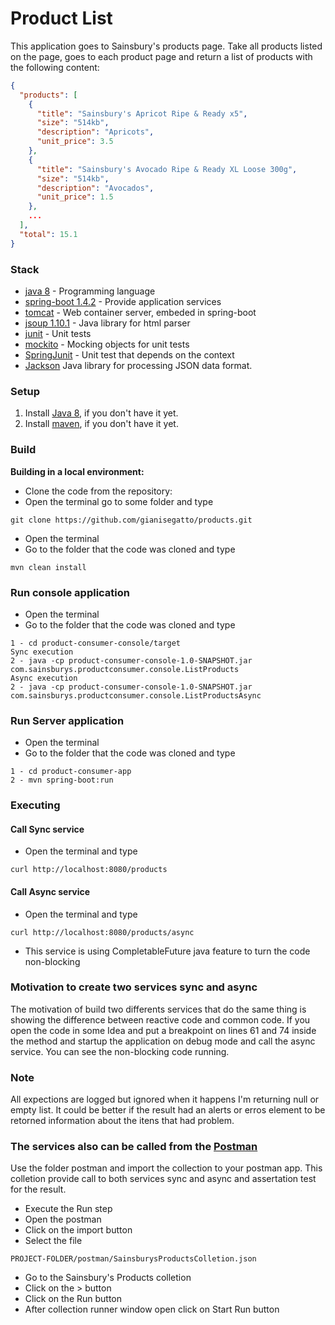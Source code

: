 # Product List
This application goes to Sainsbury's products page.
Take all products listed on the page, goes to each product page and return a list of products with the following content:
```json
{
  "products": [
    {
      "title": "Sainsbury's Apricot Ripe & Ready x5",
      "size": "514kb",
      "description": "Apricots",
      "unit_price": 3.5
    },
    {
      "title": "Sainsbury's Avocado Ripe & Ready XL Loose 300g",
      "size": "514kb",
      "description": "Avocados",
      "unit_price": 1.5
    },
    ...
  ],
  "total": 15.1
}
```
### Stack
- [java 8](http://www.oracle.com/technetwork/java/javase/overview/java8-2100321.html) - Programming language
- [spring-boot 1.4.2](https://github.com/spring-projects/spring-boot) - Provide application services
- [tomcat](http://tomcat.apache.org/) - Web container server, embeded in spring-boot
- [jsoup 1.10.1](https://jsoup.org/) - Java library for html parser
- [junit](http://junit.org/) - Unit tests
- [mockito](http://site.mockito.org/) - Mocking objects for unit tests
- [SpringJunit](http://docs.spring.io/spring-batch/reference/html/testing.html) - Unit test that depends on the context
- [Jackson](http://wiki.fasterxml.com/JacksonHome) Java library for processing JSON data format.

### Setup
1. Install [Java 8](http://www.oracle.com/technetwork/java/javase/overview/java8-2100321.html), if you don't have it yet.
2. Install [maven](https://maven.apache.org/index.html), if you don't have it yet.

### Build
**Building in a local environment:**
- Clone the code from the repository:
- Open the terminal go to some folder and type
```
git clone https://github.com/gianisegatto/products.git
```
- Open the terminal
- Go to the folder that the code was cloned and type
```
mvn clean install
```
### Run console application
- Open the terminal
- Go to the folder that the code was cloned and type
```
1 - cd product-consumer-console/target
Sync execution
2 - java -cp product-consumer-console-1.0-SNAPSHOT.jar com.sainsburys.productconsumer.console.ListProducts
Async execution
2 - java -cp product-consumer-console-1.0-SNAPSHOT.jar com.sainsburys.productconsumer.console.ListProductsAsync
```

### Run Server application
- Open the terminal
- Go to the folder that the code was cloned and type
```
1 - cd product-consumer-app
2 - mvn spring-boot:run
```

### Executing
#### Call Sync service
- Open the terminal and type
```
curl http://localhost:8080/products
```
#### Call Async service
- Open the terminal and type
```
curl http://localhost:8080/products/async
```
- This service is using CompletableFuture java feature to turn the code non-blocking

### Motivation to create two services sync and async
The motivation of build two differents services that do the same thing is showing the difference between reactive code and common code.
If you open the code in some Idea and put a breakpoint on lines 61 and 74 inside the method and startup the application on debug mode and call the async service. You can see the non-blocking code running.

### Note
All expections are logged but ignored when it happens I'm returning null or empty list. It could be better if the result had an alerts or erros element to be retorned information about the itens that had problem.

### The services also can be called from the [Postman](https://www.getpostman.com/)
Use the folder postman and import the collection to your postman app.
This colletion provide call to both services sync and async and assertation test for the result.
- Execute the Run step
- Open the postman
- Click on the import button
- Select the file 
```
PROJECT-FOLDER/postman/SainsburysProductsColletion.json
```
- Go to the Sainsbury's Products colletion
- Click on the > button
- Click on the Run button
- After collection runner window open click on Start Run button
